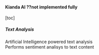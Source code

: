 #### Kianda AI ??not implemented fully
[toc]

##### Text Analysis

Artificial Intelligence powered text analysis	
Performs sentiment analisys to text content	

